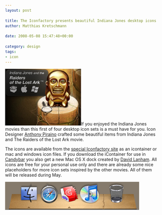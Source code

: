 ```yaml
---
layout: post

title: The Iconfactory presents beautiful Indiana Jones desktop icons
author: Matthias Kretschmann

date: 2008-05-08 15:47:48+00:00
  
category: design
tags:
- icon
---
```


[![Indiana Jones Iconset by Iconfactory](../media/indianajones_first.png)](http://iconfactory.com/indianajones/)If you enjoyed the Indiana Jones movies than this first of four desktop icon sets is a must have for you. Icon Designer [Anthony Piraino](http://onebuttonmouse.com/) crafted some beautiful items from Indiana Jones and The Raiders of the Lost Ark movie.

The icons are available from the [special Iconfactory site](http://iconfactory.com/indianajones/) as an icontainer or mac and windows icon files. If you download the iContainer for use in [Candybar](http://www.panic.com/candybar/) you also get a new Mac OS X dock created by [David Lanham](http://dlanham.com/). All icons are free for your personal use only and there are already some nice placeholders for more icon sets inspired by the other movies. All of them will be released during May.

[![Indiana Jones Dock by David Lanham](../media/indianajones_dock.png)](../media/indianajones_dock.png)
